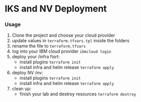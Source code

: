 # IKS and NV Deployment

### Usage

1. Clone the project and choose your cloud provider
2. update values in  ```terraform.tfvars.tpl``` inside the folders
3. rename the file to ```terraform.tfvars```
4. log into your IBM cloud provider ```ibmcloud login ```
5. deploy your /infra fisrt:
    - install plugins `terraform init`
    - install infra and helm release `terraform apply` 
5. deploy NV /nv:
    - install plugins `terraform init`
    - install infra and helm release `terraform apply`
6. clean up:
    - finish your lab and destroy resources `terraform destroy`
